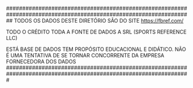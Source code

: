 ##################################################################################################################
TODOS OS DADOS DESTE DIRETÓRIO SÃO DO SITE https://fbref.com/

TODO O CRÉDITO TODA A FONTE DE DADOS A SRL (SPORTS REFERENCE LLC)

ESTÁ BASE DE DADOS TEM PROPÓSITO EDUCACIONAL E DIDÁTICO. NÃO É UMA TENTATIVA DE SE TORNAR CONCORRENTE DA EMPRESA FORNECEDORA DOS DADOS
#################################################################################################################


